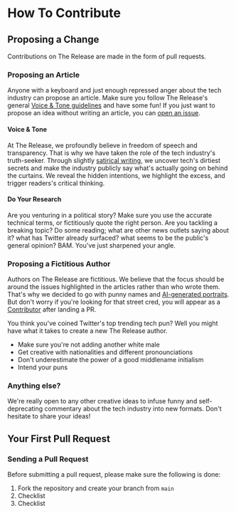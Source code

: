 # How To Contribute

## Proposing a Change

Contributions on The Release are made in the form of pull requests.

### Proposing an Article

Anyone with a keyboard and just enough repressed anger about the tech industry can propose an article. Make sure you follow The Release's general [Voice & Tone guidelines](#voice--tone) and have some fun! If you just want to propose an idea without writing an article, you can [open an issue](https://github.com/the-release/the-release.github.io/issues).

#### Voice & Tone

At The Release, we profoundly believe in freedom of speech and transparency. That is why we have taken the role of the tech industry's truth-seeker. Through slightly [satirical writing](https://en.wikipedia.org/wiki/Satire), we uncover tech's dirtiest secrets and make the industry publicly say what's actually going on behind the curtains. We reveal the hidden intentions, we highlight the excess, and trigger readers's critical thinking.

#### Do Your Research

Are you venturing in a political story? Make sure you use the accurate technical terms, or fictitiously quote the right person. Are you tackling a breaking topic? Do some reading; what are other news outlets saying about it? what has Twitter already surfaced? what seems to be the public's general opinion? BAM. You've just sharpened your angle. 

### Proposing a Fictitious Author

Authors on The Release are fictitious. We believe that the focus should be around the issues highlighted in the articles rather than who wrote them. That's why we decided to go with punny names and [AI-generated portraits](https://www.thispersondoesnotexist.com/). But don't worry if you're looking for that street cred, you will appear as a [Contributor](https://github.com/the-release/the-release.github.io/graphs/contributors) after landing a PR.

You think you've coined Twitter's top trending tech pun? Well you might have what it takes to create a new The Release author.

- Make sure you're not adding another white male
- Get creative with nationalities and different pronounciations
- Don't underestimate the power of a good middlename initialism
- Intend your puns

### Anything else?

We're really open to any other creative ideas to infuse funny and self-deprecating commentary about the tech industry into new formats. Don't hesitate to share your ideas!

## Your First Pull Request

### Sending a Pull Request

Before submitting a pull request, please make sure the following is done:

1. Fork the repository and create your branch from `main`
2. Checklist
3. Checklist
